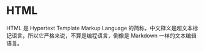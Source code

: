 # HTML
HTML 是 Hypertext Template Markup Language 的简称，中文释义是超文本标记语言，所以它严格来说，不算是编程语言，倒像是 Markdown 一样的文本编辑语言。
